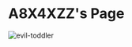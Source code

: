 # A8X4XZZ's Page

![evil-toddler](https://cloud.githubusercontent.com/assets/16547949/25400815/c5847ecc-29c1-11e7-9c5d-05d4a6726545.jpg)

<Enter a phrase describing the above image>
